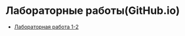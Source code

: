 # Лабораторные работы(GitHub.io)

- [Лабораторная работа 1-2](https://nixz69.github.io/lab_web/Calc/)
